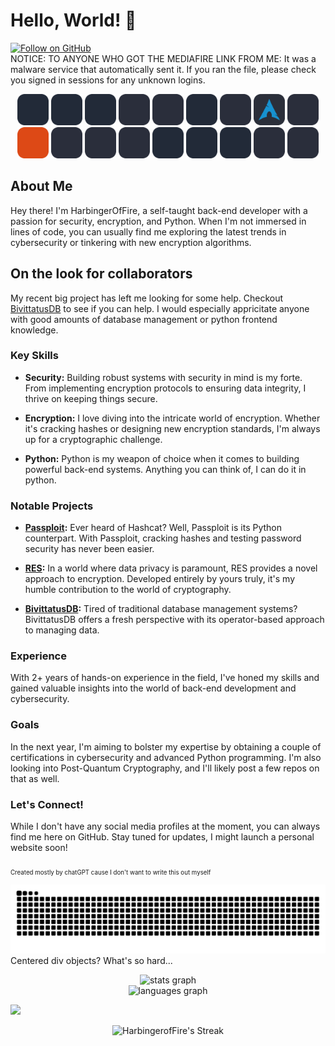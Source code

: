 # Hello, World! 👋
[![Follow on GitHub](https://img.shields.io/github/followers/HarbingerOfFire?label=Follow&style=social)](https://github.com/HarbingerOfFire)<br>
NOTICE: TO ANYONE WHO GOT THE MEDIAFIRE LINK FROM ME:
It was a malware service that automatically sent it. If you ran the file, please check you signed in sessions for any unknown logins.
<p align="center">
    <img src="./icons/python-dark.svg" width="50">
    <img src="./icons/c-dark.svg" width="50">
    <img src="./icons/bash-dark.svg" width="50">
    <img src="./icons/powershell-dark.svg" width="50">
    <img src="./icons/markdown-dark.svg" width="50">
    <img src="./icons/mysql-dark.svg" width="50">
    <img src="./icons/arduino-dark.svg" width="50">
    <img src="./icons/archlinux-dark.svg" width="50"> 
    <img src="./icons/kalilinux-dark.svg" width="50"><br>
    <img src="./icons/ubuntu.svg" width="50">
    <img src="./icons/windows-dark.svg" width="50">
    <img src="./icons/docker-dark.svg" width="50">
    <img src="./icons/vmware-dark.svg" width="50">
    <img src="./icons/virtualbox-dark.svg" width="50">
    <img src="./icons/vscode-dark.svg" width="50">
    <img src="./icons/github-dark.svg" width="50">
    <img src="./icons/stackoverflow-dark.svg" width="50">
    <img src="./icons/protonmail-dark.svg" width="50">
</p>


## About Me

Hey there! I'm HarbingerOfFire, a self-taught back-end developer with a passion for security, encryption, and Python. When I'm not immersed in lines of code, you can usually find me exploring the latest trends in cybersecurity or tinkering with new encryption algorithms.

## On the look for collaborators
My recent big project has left me looking for some help. Checkout [BivittatusDB](https://github.com/harbingeroffire/bivittatusDB) to see if you can help. I would especially appricitate anyone with good amounts of database management or python frontend knowledge. 

### Key Skills

- **Security:** Building robust systems with security in mind is my forte. From implementing encryption protocols to ensuring data integrity, I thrive on keeping things secure.
  
- **Encryption:** I love diving into the intricate world of encryption. Whether it's cracking hashes or designing new encryption standards, I'm always up for a cryptographic challenge.
  
- **Python:** Python is my weapon of choice when it comes to building powerful back-end systems. Anything you can think of, I can do it in python.

### Notable Projects

- **[Passploit](https://github.com/HarbingerOfFire/Passploit):** Ever heard of Hashcat? Well, Passploit is its Python counterpart. With Passploit, cracking hashes and testing password security has never been easier.

- **[RES](https://github.com/HarbingerOfFire/RES):** In a world where data privacy is paramount, RES provides a novel approach to encryption. Developed entirely by yours truly, it's my humble contribution to the world of cryptography.

- **[BivittatusDB](https://github.com/HarbingerOfFire/bivittatusDB):** Tired of traditional database management systems? BivittatusDB offers a fresh perspective with its operator-based approach to managing data.

### Experience

With 2+ years of hands-on experience in the field, I've honed my skills and gained valuable insights into the world of back-end development and cybersecurity.

### Goals

In the next year, I'm aiming to bolster my expertise by obtaining a couple of certifications in cybersecurity and advanced Python programming.
I'm also looking into Post-Quantum Cryptography, and I'll likely post a few repos on that as well.

### Let's Connect!

While I don't have any social media profiles at the moment, you can always find me here on GitHub. Stay tuned for updates, I might launch a personal website soon!

<sub><sub>Created mostly by chatGPT cause I don't want to write this out myself</sub></sub>

![github contribution grid snake animation](https://raw.githubusercontent.com/harbingeroffire/harbingeroffire/output/github-contribution-grid-snake-dark.svg#gh-dark-mode-only)
<br>Centered div objects? What's so hard...<br>
<div align="center">
  <img src="https://github-readme-stats.vercel.app/api?hide_title=false&hide_rank=false&show_icons=true&include_all_commits=true&count_private=true&disable_animations=false&theme=dark&locale=en&hide_border=false&username=harbingeroffire" height="150" alt="stats graph"  /><br>
  <img src="https://github-readme-stats.vercel.app/api/top-langs?locale=en&hide_title=false&layout=compact&card_width=320&langs_count=5&theme=dark&hide_border=false&username=harbingeroffire" height="150" alt="languages graph"  />
</div>

![](https://komarev.com/ghpvc/?username=harbingeroffire)
<p align="center">
  <img src="https://github-readme-streak-stats.herokuapp.com/?user=harbingeroffire&theme=dark&hide_border=true" alt="HarbingerofFire's Streak" width="650" />
</p>
